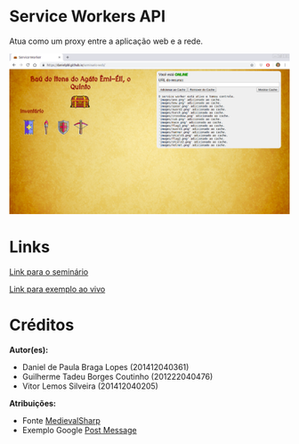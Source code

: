 # Service Workers API

Atua como um proxy entre a aplicação web e a rede.

![Print do funcionamento](/apis/service-workers/images/screenshot.png)


# Links

[Link para o seminário](https://docs.google.com/presentation/d/16-QLe3MKKFTjxJBUxGaUtq_npHMf_dLQ8GTqsM9SbjY/edit?usp=sharing)

[Link para exemplo ao vivo]( https://fegemo.github.io/cefet-web-weblot/apis/service-workers)

# Créditos

**Autor(es):**

* Daniel de Paula Braga Lopes (201412040361)
* Guilherme Tadeu Borges Coutinho (201222040476)
* Vitor Lemos Silveira (201412040205)

**Atribuições:**

* Fonte [MedievalSharp](https://fonts.google.com/specimen/MedievalSharp)
* Exemplo Google [Post Message](https://github.com/GoogleChrome/samples/tree/gh-pages/service-worker/post-message)